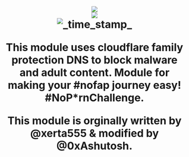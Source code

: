 <h1 align="center">
<img src="https://image.ibb.co/e6OwXH/cloudflare.jpg">
<br />
<img src="https://img.shields.io/badge/XDA-Thread-yellow.svg?longCache=true&style=flat-square"></a><br /><img src="https://img.shields.io/badge/Status-Stable-green.svg?longCache=true&style=flat-square"alt="_time_stamp_" />


This module uses cloudflare family protection DNS to block malware and adult content.
Module for making your #nofap journey easy! #NoP*rnChallenge. 

This module is orginally written by @xerta555 & modified by @0xAshutosh.